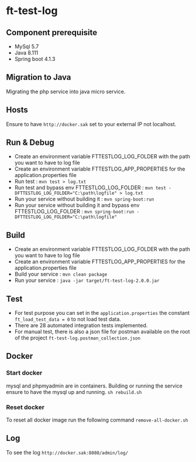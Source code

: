 # ft-test-log

## Component prerequisite
* MySql 5.7
* Java 8.111
* Spring boot 4.1.3

## Migration to Java
Migrating the php service into java micro service.

## Hosts
Ensure to have `http://docker.sak` set to your external IP not localhost.

## Run & Debug
* Create an environment variable FTTESTLOG_LOG_FOLDER with the path you want to have to log file
* Create an environment variable FTTESTLOG_APP_PROPERTIES for the application.properties file
* Run test : `mvn test > log.txt`
* Run test and bypass env FTTESTLOG_LOG_FOLDER : `mvn test -DFTTESTLOG_LOG_FOLDER="C:\path\logfile" > log.txt`
* Run your service without building it  : `mvn spring-boot:run`
* Run your service without building it and bypass env FTTESTLOG_LOG_FOLDER : `mvn spring-boot:run -DFTTESTLOG_LOG_FOLDER="C:\path\logfile"`

## Build
* Create an environment variable FTTESTLOG_LOG_FOLDER with the path you want to have to log file
* Create an environment variable FTTESTLOG_APP_PROPERTIES for the application.properties file
* Build your service : `mvn clean package`
* Run your service : `java -jar target/ft-test-log-2.0.0.jar`

## Test
* For test purpose you can set in the `application.properties` the constant `ft_load_test_data = 0` to not load test data.
* There are 28 automated integration tests implemented.
* For manual test, there is also a json file for postman available on the root of the project `ft-test-log.postman_collection.json`

## Docker
### Start docker
mysql and phpmyadmin are in containers. Building or running the service ensure to have the mysql up and running.
`sh rebuild.sh`
### Reset docker
To reset all docker image run the following command
`remove-all-docker.sh`

## Log
To see the log `http://docker.sak:8080/admin/log/`
